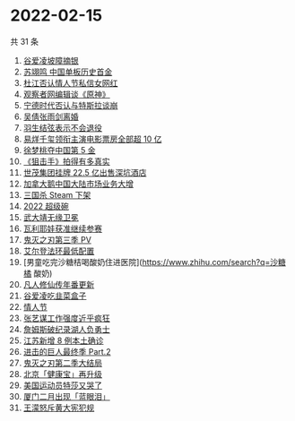 # 2022-02-15

共 31 条

<!-- BEGIN -->
<!-- 最后更新时间 Tue Feb 15 2022 18:14:40 GMT+0800 (China Standard Time) -->

1. [谷爱凌坡障摘银](https://www.zhihu.com/search?q=谷爱凌)
1. [苏翊鸣 中国单板历史首金](https://www.zhihu.com/search?q=苏翊鸣)
1. [杜江否认情人节私信女网红](https://www.zhihu.com/search?q=杜江)
1. [观察者网编辑谈《原神》](https://www.zhihu.com/search?q=原神)
1. [宁德时代否认与特斯拉谈崩](https://www.zhihu.com/search?q=宁德时代)
1. [吴倩张雨剑离婚](https://www.zhihu.com/search?q=吴倩张雨剑离婚)
1. [羽生结弦表示不会退役](https://www.zhihu.com/search?q=羽生结弦)
1. [易烊千玺领衔主演电影票房全部超 10 亿](https://www.zhihu.com/search?q=易烊千玺)
1. [徐梦桃夺中国第 5 金](https://www.zhihu.com/search?q=徐梦桃)
1. [《狙击手》拍得有多真实](https://www.zhihu.com/search?q=狙击手)
1. [世茂集团挂牌 22.5 亿出售深坑酒店](https://www.zhihu.com/search?q=世茂集团)
1. [加拿大鹅中国大陆市场业务大增](https://www.zhihu.com/search?q=加拿大鹅)
1. [三国杀 Steam 下架](https://www.zhihu.com/search?q=三国杀)
1. [2022 超级碗](https://www.zhihu.com/search?q=超级碗)
1. [武大靖无缘卫冕](https://www.zhihu.com/search?q=武大靖)
1. [瓦利耶娃获准继续参赛](https://www.zhihu.com/search?q=瓦利耶娃)
1. [鬼灭之刃第三季 PV](https://www.zhihu.com/search?q=鬼灭之刃)
1. [艾尔登法环最低配置](https://www.zhihu.com/search?q=艾尔登法环)
1. [男童吃完沙糖桔喝酸奶住进医院](https://www.zhihu.com/search?q=沙糖橘 酸奶)
1. [凡人修仙传年番更新](https://www.zhihu.com/search?q=凡人修仙传)
1. [谷爱凌吃韭菜盒子](https://www.zhihu.com/search?q=谷爱凌)
1. [情人节](https://www.zhihu.com/search?q=情人节)
1. [张艺谋工作强度近乎疯狂](https://www.zhihu.com/search?q=张艺谋工作强度)
1. [詹姆斯破纪录湖人负勇士](https://www.zhihu.com/search?q=湖人)
1. [江苏新增 8 例本土确诊](https://www.zhihu.com/search?q=江苏疫情)
1. [进击的巨人最终季 Part.2](https://www.zhihu.com/search?q=进击的巨人)
1. [鬼灭之刃第二季大结局](https://www.zhihu.com/search?q=鬼灭之刃)
1. [北京「健康宝」再升级](https://www.zhihu.com/search?q=北京健康宝)
1. [美国运动员特莎又哭了](https://www.zhihu.com/search?q=美国运动员特莎)
1. [厦门二月出现「蓝眼泪」](https://www.zhihu.com/search?q=厦门蓝眼泪)
1. [王濛怒斥黄大宪犯规](https://www.zhihu.com/search?q=王濛怒斥黄大宪)

<!-- END -->
